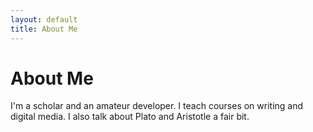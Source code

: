 ```yaml
---
layout: default
title: About Me
---
```


# About Me

I'm a scholar and an amateur developer. I teach courses on writing and digital media. I also talk about Plato and Aristotle a fair bit.
